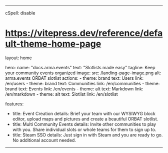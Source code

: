 ---

cSpell: disable

# https://vitepress.dev/reference/default-theme-home-page
layout: home

hero:
  name: "docs.arma.events"
  text: "Slotlists made easy"
  tagline: Keep your community events organized
  image:
    src: /landing-page-image.png
    alt: arma.events ORBAT slotlist
  actions:
    - theme: brand
      text: Users
      link: /en/users
    - theme: brand
      text: Communities
      link: /en/communities
    - theme: brand
      text: Events
      link: /en/events
    - theme: alt
      text: Markdown
      link: /en/markdown
    - theme: alt
      text: Slotlist
      link: /en/slotlist

features:
  - title: Event Creation
    details: Brief your team with our WYSIWYG block editor, upload maps and pictures and create a beautiful ORBAT slotlist.
  - title: Multi Community Events
    details: Invite other communities to play with you. Share individual slots or whole teams for them to sign up to.
  - title: Steam SSO
    details: Just sign in with Steam and you are ready to go. No additional account needed.
---